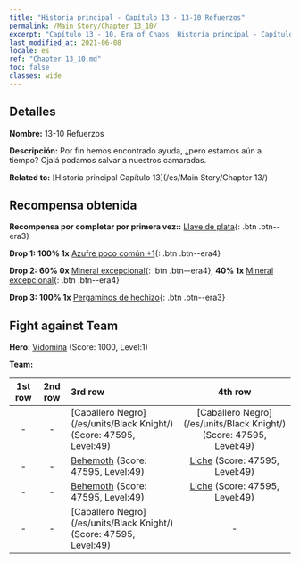 ```yaml
---
title: "Historia principal - Capítulo 13 - 13-10 Refuerzos"
permalink: /Main Story/Chapter 13_10/
excerpt: "Capítulo 13 - 10. Era of Chaos  Historia principal - Capítulo 13_10. 13-10 Refuerzos"
last_modified_at: 2021-06-08
locale: es
ref: "Chapter 13_10.md"
toc: false
classes: wide
---
```


## Detalles

 **Nombre:** 13-10 Refuerzos

 **Descripción:** Por fin hemos encontrado ayuda, ¿pero estamos aún a tiempo? Ojalá podamos salvar a nuestros camaradas.

 **Related to:** [Historia principal Capítulo 13](/es/Main Story/Chapter 13/)

## Recompensa obtenida

 **Recompensa por completar por primera vez::** [Llave de plata](/ItemsES/con_693/){: .btn .btn--era3}

 **Drop 1:** **100% 1x** [Azufre poco común +1](/ItemsES/mat_43/){: .btn .btn--era4}

 **Drop 2:** **60% 0x** [Mineral excepcional](/ItemsES/mat_33/){: .btn .btn--era4}, **40% 1x** [Mineral excepcional](/ItemsES/mat_33/){: .btn .btn--era4}

 **Drop 3:** **100% 1x** [Pergaminos de hechizo](/ItemsES/con_694/){: .btn .btn--era3}


## Fight against Team
 **Hero:** [Vidomina](/es/heroes/Vidomina/) (Score: 1000, Level:1)

 **Team:**


  | 1st row | 2nd row | 3rd row | 4th row |
  |:----:|:----:|:----|:----:|
  | - | - | [Caballero Negro](/es/units/Black Knight/) (Score: 47595, Level:49)  | [Caballero Negro](/es/units/Black Knight/) (Score: 47595, Level:49)  |
  | - | - | [Behemoth](/es/units/Behemoth/) (Score: 47595, Level:49)  | [Liche](/es/units/Lich/) (Score: 47595, Level:49)  |
  | - | - | [Behemoth](/es/units/Behemoth/) (Score: 47595, Level:49)  | [Liche](/es/units/Lich/) (Score: 47595, Level:49)  |
  | - | - | [Caballero Negro](/es/units/Black Knight/) (Score: 47595, Level:49)  | - |


